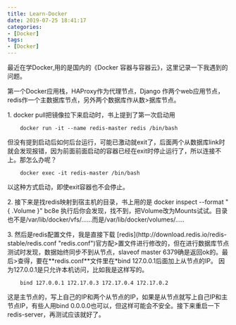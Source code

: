 ```yaml
---
title: Learn-Docker
date: 2019-07-25 18:41:17
categories:
- [Docker]
tags:
- [Docker]
---
```

<p>最近在学Docker,用的是国内的《Docker 容器与容器云》，这里记录一下我遇到的问题。</p>
<p>第一个Docker应用栈，HAProxy作为代理节点，Django 作两个web应用节点，redis作一个主数据库节点，另外两个数据库作从数>据库节点。</p>
<p>1. docker pull把镜像拉下来启动时，书上提到了第一次启动用</p>

        docker run -it --name redis-master redis /bin/bash

<p>但没有提到启动后如何后台运行，可能已激动就exit了，后面两个从数据库link时就会发现报错，因为前面前面启动的容器已经在exit时停止运行了，所以连接不上。那怎么办呢？</p>

        docker exec -it redis-master /bin/bash

<p>以这种方式启动，即使exit容器也不会停止。</p>
<p>2. 接下来是找redis映射到宿主机的目录，书上用的是 docker inspect --format "{ .Volume }" bc8e</pre> 执行后你会发现，找不到，把Volume改为Mounts试试。目录也不是/var/lib/docker/vfs/......而是/var/lib/docker/volumes/.....</p>
<p>3. 然后是redis配置文件，我是直接下载 [redis](http://download.redis.io/redis-stable/redis.conf "redis.conf")官方配>置文件进行修改的，但在进行数据库节点测试时发现，数据始终同步不到从节点，slaveof master 6379确是返回ok的。最后>查得，要在**redis.conf**文件里在*bind 127.0.0.1后面加上从节点的IP。 因为127.0.0.1是只允许本机访问，比如我是这样写的。</p>

        bind 127.0.0.1 172.17.0.3 172.17.0.4 172.17.0.2
<p>这是主节点的，写上自己的IP和两个从节点的IP，如果是从节点就写上自己IP和主节点IP，有些人用bind 0.0.0.0也可以，但这样可能会不安全。接下来重启一下redis-server，再测试应该就好了。</p>
